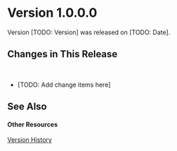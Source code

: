 # Version 1.0.0.0

Version [TODO: Version] was released on [TODO: Date].



## Changes in This Release
&nbsp;<ul><li>
[TODO: Add change items here]</li></ul>

## See Also


#### Other Resources
<a href="05a51dce-0cfb-4694-9fce-56ca20267917">Version History</a><br />
